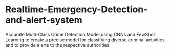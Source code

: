 # Realtime-Emergency-Detection-and-alert-system
Accurate Multi-Class Crime Detection Model using CNNs and FewShot Learning to create a precise model for classifying diverse criminal activities and to provide alerts to the respective authorities. 
